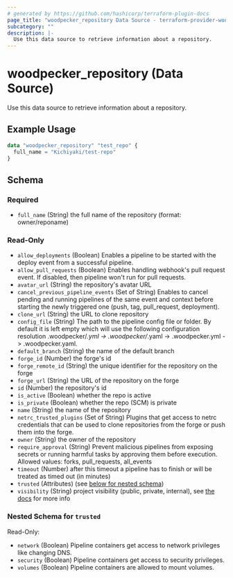```yaml
---
# generated by https://github.com/hashicorp/terraform-plugin-docs
page_title: "woodpecker_repository Data Source - terraform-provider-woodpecker"
subcategory: ""
description: |-
  Use this data source to retrieve information about a repository.
---
```


# woodpecker_repository (Data Source)

Use this data source to retrieve information about a repository.

## Example Usage

```terraform
data "woodpecker_repository" "test_repo" {
  full_name = "Kichiyaki/test-repo"
}
```

<!-- schema generated by tfplugindocs -->
## Schema

### Required

- `full_name` (String) the full name of the repository (format: owner/reponame)

### Read-Only

- `allow_deployments` (Boolean) Enables a pipeline to be started with the deploy event from a successful pipeline.
- `allow_pull_requests` (Boolean) Enables handling webhook's pull request event. If disabled, then pipeline won't run for pull requests.
- `avatar_url` (String) the repository's avatar URL
- `cancel_previous_pipeline_events` (Set of String) Enables to cancel pending and running pipelines of the same event and context before starting the newly triggered one (push, tag, pull_request, deployment).
- `clone_url` (String) the URL to clone repository
- `config_file` (String) The path to the pipeline config file or folder. By default it is left empty which will use the following configuration resolution .woodpecker/*.yml -> .woodpecker/*.yaml -> .woodpecker.yml -> .woodpecker.yaml.
- `default_branch` (String) the name of the default branch
- `forge_id` (Number) the forge's id
- `forge_remote_id` (String) the unique identifier for the repository on the forge
- `forge_url` (String) the URL of the repository on the forge
- `id` (Number) the repository's id
- `is_active` (Boolean) whether the repo is active
- `is_private` (Boolean) whether the repo (SCM) is private
- `name` (String) the name of the repository
- `netrc_trusted_plugins` (Set of String) Plugins that get access to netrc credentials that can be used to clone repositories from the forge or push them into the forge.
- `owner` (String) the owner of the repository
- `require_approval` (String) Prevent malicious pipelines from exposing secrets or running harmful tasks by approving them before execution. Allowed values: forks, pull_requests, all_events
- `timeout` (Number) after this timeout a pipeline has to finish or will be treated as timed out (in minutes)
- `trusted` (Attributes) (see [below for nested schema](#nestedatt--trusted))
- `visibility` (String) project visibility (public, private, internal), see [the docs](https://woodpecker-ci.org/docs/usage/project-settings#project-visibility) for more info

<a id="nestedatt--trusted"></a>
### Nested Schema for `trusted`

Read-Only:

- `network` (Boolean) Pipeline containers get access to network privileges like changing DNS.
- `security` (Boolean) Pipeline containers get access to security privileges.
- `volumes` (Boolean) Pipeline containers are allowed to mount volumes.
